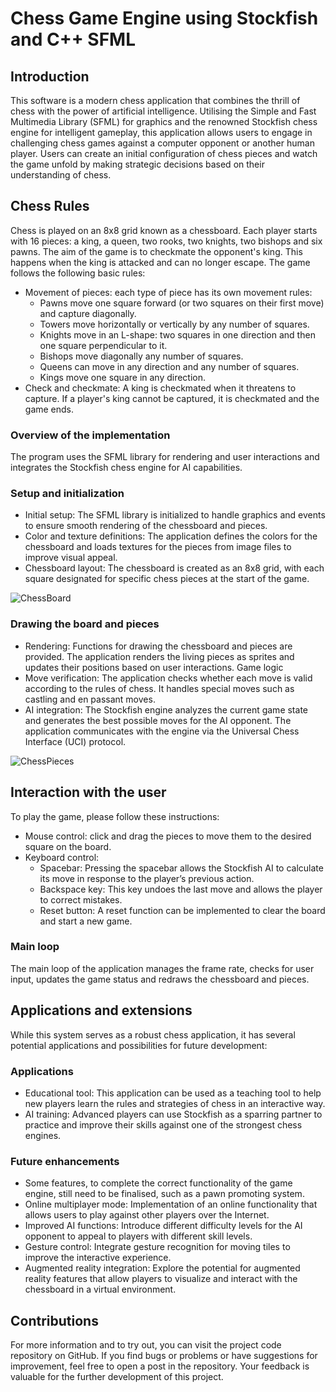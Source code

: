 # Chess Game Engine using Stockfish and C++ SFML 

## Introduction 
This software is a modern chess application that combines the thrill of chess with the power of artificial intelligence. Utilising the Simple and Fast Multimedia Library (SFML) for graphics and the renowned Stockfish chess engine for intelligent gameplay, this application allows users to engage in challenging chess games against a computer opponent or another human player.
Users can create an initial configuration of chess pieces and watch the game unfold by making strategic decisions based on their understanding of chess.

## Chess Rules
Chess is played on an 8x8 grid known as a chessboard. Each player starts with 16 pieces: a king, a queen, two rooks, two knights, two bishops and six pawns. The aim of the game is to checkmate the opponent's king. This happens when the king is attacked and can no longer escape. The game follows the following basic rules:
- Movement of pieces: each type of piece has its own movement rules:
  - Pawns move one square forward (or two squares on their first move) and capture diagonally.
  - Towers move horizontally or vertically by any number of squares.
  - Knights move in an L-shape: two squares in one direction and then one square perpendicular to it.
  - Bishops move diagonally any number of squares.
  - Queens can move in any direction and any number of squares.
  - Kings move one square in any direction.
- Check and checkmate: A king is checkmated when it threatens to capture. If a player's king cannot be captured, it is checkmated and the game ends.

### Overview of the implementation
The program uses the SFML library for rendering and user interactions and integrates the Stockfish chess engine for AI capabilities.

### Setup and initialization
- Initial setup: The SFML library is initialized to handle graphics and events to ensure smooth rendering of the chessboard and pieces.
- Color and texture definitions: The application defines the colors for the chessboard and loads textures for the pieces from image files to improve visual appeal.
- Chessboard layout: The chessboard is created as an 8x8 grid, with each square designated for specific chess pieces at the start of the game.

![ChessBoard](https://github.com/user-attachments/assets/b5ba918a-e2c0-4784-85f0-c338ff040419)

### Drawing the board and pieces
- Rendering: Functions for drawing the chessboard and pieces are provided. The application renders the living pieces as sprites and updates their positions based on user interactions.
Game logic
- Move verification: The application checks whether each move is valid according to the rules of chess. It handles special moves such as castling and en passant moves.
- AI integration: The Stockfish engine analyzes the current game state and generates the best possible moves for the AI opponent. The application communicates with the engine via the Universal Chess Interface (UCI) protocol.

![ChessPieces](https://github.com/user-attachments/assets/edad4594-ed83-4a31-a5bc-e275019c84ec)



## Interaction with the user
To play the game, please follow these instructions:
- Mouse control: click and drag the pieces to move them to the desired square on the board.
- Keyboard control:
  - Spacebar: Pressing the spacebar allows the Stockfish AI to calculate its move in response to the player’s previous action.
  - Backspace key: This key undoes the last move and allows the player to correct mistakes.
  - Reset button: A reset function can be implemented to clear the board and start a new game.

### Main loop
The main loop of the application manages the frame rate, checks for user input, updates the game status and redraws the chessboard and pieces.

## Applications and extensions
While this system serves as a robust chess application, it has several potential applications and possibilities for future development:

### Applications
- Educational tool: This application can be used as a teaching tool to help new players learn the rules and strategies of chess in an interactive way.
- AI training: Advanced players can use Stockfish as a sparring partner to practice and improve their skills against one of the strongest chess engines.

### Future enhancements
- Some features, to complete the correct functionality of the game engine, still need to be finalised, such as a pawn promoting system.
- Online multiplayer mode: Implementation of an online functionality that allows users to play against other players over the Internet.
- Improved AI functions: Introduce different difficulty levels for the AI opponent to appeal to players with different skill levels.
- Gesture control: Integrate gesture recognition for moving tiles to improve the interactive experience.
- Augmented reality integration: Explore the potential for augmented reality features that allow players to visualize and interact with the chessboard in a virtual environment.

## Contributions
For more information and to try out, you can visit the project code repository on GitHub. If you find bugs or problems or have suggestions for improvement, feel free to open a post in the repository. Your feedback is valuable for the further development of this project. 
